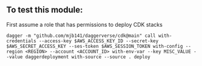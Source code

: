 ## To test this module:

First assume a role that has permissions to deploy CDK stacks

`dagger -m "github.com/mjb141/daggerverse/cdk@main" call with-credentials --access-key $AWS_ACCESS_KEY_ID --secret-key $AWS_SECRET_ACCESS_KEY --ses-token $AWS_SESSION_TOKEN with-config --region <REGION> --account <ACCOUNT_ID> with-env-var --key MISC_VALUE --value daggerdeployment with-source --source . deploy`
